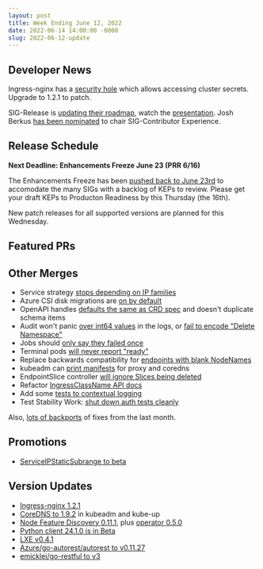 ```yaml
---
layout: post
title: Week Ending June 12, 2022
date: 2022-06-14 14:00:00 -0000
slug: 2022-06-12-update
---
```


## Developer News

Ingress-nginx has a [security hole](https://github.com/kubernetes/ingress-nginx/issues/8686) which allows accessing cluster secrets.  Upgrade to 1.2.1 to patch.

SIG-Release is [updating their roadmap](https://groups.google.com/a/kubernetes.io/g/dev/c/oJR9OuKI7Qo), watch the [presentation](https://youtu.be/5KEQUIUmDAk). Josh Berkus [has been nominated](https://groups.google.com/a/kubernetes.io/g/dev/c/FQn0bzM2huo) to chair SIG-Contributor Experience.

## Release Schedule

**Next Deadline: Enhancements Freeze June 23 (PRR 6/16)**

The Enhancements Freeze has been [pushed back to June 23rd](https://groups.google.com/a/kubernetes.io/g/dev/c/-u--BUWPaPc) to accomodate the many SIGs with a backlog of KEPs to review.  Please get your draft KEPs to Producton Readiness by this Thursday (the 16th).

New patch releases for all supported versions are planned for this Wednesday.

## Featured PRs


## Other Merges

* Service strategy [stops depending on IP families](https://github.com/kubernetes/kubernetes/pull/110502)
* Azure CSI disk migrations are [on by default](https://github.com/kubernetes/kubernetes/pull/110491)
* OpenAPI handles [defaults the same as CRD spec](https://github.com/kubernetes/kubernetes/pull/110179) and doesn't duplicate schema items
* Audit won't panic [over int64 values](https://github.com/kubernetes/kubernetes/pull/110408) in the logs, or [fail to encode "Delete Namespace"](https://github.com/kubernetes/kubernetes/pull/110110)
* Jobs should [only say they failed once](https://github.com/kubernetes/kubernetes/pull/110292)
* Terminal pods [will never report "ready"](https://github.com/kubernetes/kubernetes/pull/110256)
* Replace backwards compatibility for [endpoints with blank NodeNames](https://github.com/kubernetes/kubernetes/pull/110245)
* kubeadm can [print manifests](https://github.com/kubernetes/kubernetes/pull/109995) for proxy and coredns
* EndpointSlice controller [will ignore Slices being deleted](https://github.com/kubernetes/kubernetes/pull/109624)
* Refactor [IngressClassName API docs](https://github.com/kubernetes/kubernetes/pull/109293)
* Add some [tests to contextual logging](https://github.com/kubernetes/kubernetes/pull/109194)
* Test Stability Work: [shut down auth tests cleanly](https://github.com/kubernetes/kubernetes/pull/110505)

Also, [lots of backports](https://github.com/kubernetes/kubernetes/pulls?q=is%3Apr+merged%3A%3E2022-06-07+%22Automated+cherry+pick%22) of fixes from the last month.

## Promotions

* [ServiceIPStaticSubrange to beta](https://github.com/kubernetes/kubernetes/pull/110419)

## Version Updates

* [Ingress-nginx 1.2.1](https://github.com/kubernetes/ingress-nginx/releases/tag/controller-v1.2.1)
* [CoreDNS to 1.9.2](https://github.com/kubernetes/kubernetes/pull/110489) in kubeadm and kube-up
* [Node Feature Discovery 0.11.1](https://github.com/kubernetes-sigs/node-feature-discovery/releases/tag/v0.11.1), plus [operator 0.5.0](https://github.com/kubernetes-sigs/node-feature-discovery-operator/releases/tag/v0.5.0)
* [Python client 24.1.0 is in Beta](https://github.com/kubernetes-client/python/releases/tag/v24.1.0b1)
* [LXE v0.4.1](https://github.com/automaticserver/lxe/releases/tag/v0.4.1)
* [Azure/go-autorest/autorest to v0.11.27](https://github.com/kubernetes/kubernetes/pull/110371)
* [emicklei/go-restful to v3](https://github.com/kubernetes/kubernetes/pull/110351) 
